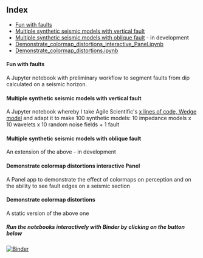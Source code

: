 ## Index ##

* [Fun with faults](https://github.com/mycarta/faults/blob/master/fun_with_faults.ipynb)
* [Multiple synthetic seismic models with vertical fault](https://github.com/mycarta/faults/blob/master/Multiple_synthetic_seismic_models_with_fault.ipynb)
* [Multiple synthetic seismic models with oblique fault](https://github.com/mycarta/faults/blob/master/notebooks_dev/Multiple_synthetic_seismic_models_with_oblique_faults.ipynb) - in development
* [Demonstrate_colormap_distortions_interactive_Panel.ipynb](https://github.com/mycarta/faults/blob/master/Demonstrate_colormap_distortions_interactive_Panel.ipynb)
* [Demonstrate_colormap_distortions.ipynb](https://github.com/mycarta/faults/blob/master/Demonstrate_colormap_distortions.ipynb)


#### Fun with faults ####
A Jupyter notebook with preliminary workflow to segment faults from dip calculated on a seismic horizon.

#### Multiple synthetic seismic models with vertical fault ####
A Jupyter notebook whereby I take Agile Scientific's [x lines of code, Wedge model](https://github.com/agile-geoscience/xlines/blob/master/notebooks/00_Synthetic_wedge_model.ipynb) and adapt it to make 100 synthetic models: 10 impedance models x 10 wavelets x 10 random noise fields + 1 fault

#### Multiple synthetic seismic models with oblique fault ####
An extension of the above - in development

#### Demonstrate colormap distortions interactive Panel ####
A Panel app to demonstrate the effect of colormaps on perception and on the ability to see fault edges on a seismic section

#### Demonstrate colormap distortions ####
A static version of the above one

##### Run the notebooks interactively with Binder by clicking on the button below #####
[![Binder](https://mybinder.org/badge_logo.svg)](https://mybinder.org/v2/gh/mycarta/faults/master)

